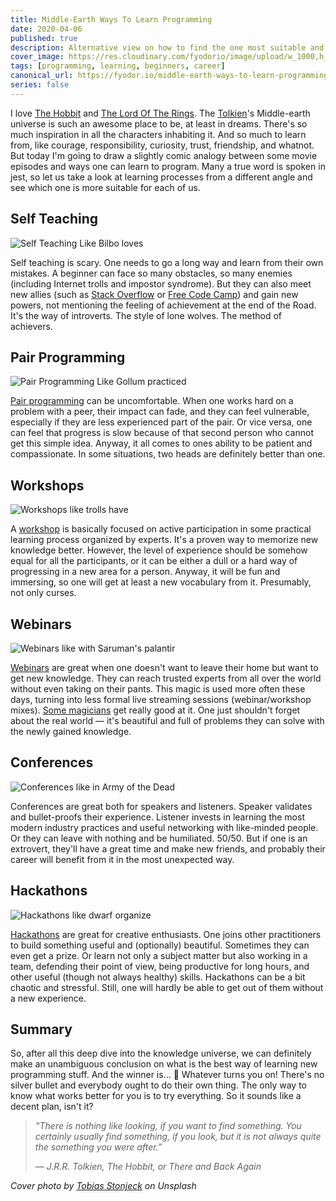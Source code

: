```yaml
---
title: Middle-Earth Ways To Learn Programming 
date: 2020-04-06
published: true
description: Alternative view on how to find the one most suitable and surefire for you personally 
cover_image: https://res.cloudinary.com/fyodorio/image/upload/w_1000,h_420,c_fill,g_auto/v1585988013/middle-earth-learning/cover_mtum0p.jpg
tags: [programming, learning, beginners, career]
canonical_url: https://fyodor.io/middle-earth-ways-to-learn-programming/
series: false
---
```


I love [The Hobbit](https://en.wikipedia.org/wiki/The_Hobbit_(film_series)) and [The Lord Of The Rings](https://en.wikipedia.org/wiki/The_Lord_of_the_Rings_(film_series)). The [Tolkien](https://en.wikipedia.org/wiki/J._R._R._Tolkien)'s Middle-earth universe is such an awesome place to be, at least in dreams. There's so much inspiration in all the characters inhabiting it. And so much to learn from, like courage, responsibility, curiosity, trust, friendship, and whatnot. But today I'm going to draw a slightly comic analogy between some movie episodes and ways one can learn to program. Many a true word is spoken in jest, so let us take a look at learning processes from a different angle and see which one is more suitable for each of us.  

## Self Teaching
![Self Teaching Like Bilbo loves](https://res.cloudinary.com/fyodorio/image/upload/w_860,h_450,c_fill,g_auto/v1585988009/middle-earth-learning/solo_learning_lukzkq.jpg)

Self teaching is scary. One needs to go a long way and learn from their own mistakes. A beginner can face so many obstacles, so many enemies (including Internet trolls and impostor syndrome). But they can also meet new allies (such as [Stack Overflow](https://stackoverflow.com/) or [Free Code Camp](https://www.freecodecamp.org/)) and gain new powers, not mentioning the feeling of achievement at the end of the Road. It's the way of introverts. The style of lone wolves. The method of achievers. 

## Pair Programming
![Pair Programming Like Gollum practiced](https://res.cloudinary.com/fyodorio/image/upload/w_860,h_450,c_fill,g_auto/v1585988009/middle-earth-learning/pair_programming_y5h1yd.jpg)

[Pair programming](https://en.wikipedia.org/wiki/Pair_programming) can be uncomfortable. When one works hard on a problem with a peer, their impact can fade, and they can feel vulnerable, especially if they are less experienced part of the pair. Or vice versa, one can feel that progress is slow because of that second person who cannot get this simple idea. Anyway, it all comes to ones ability to be patient and compassionate. In some situations, two heads are definitely better than one.

## Workshops
![Workshops like trolls have](https://res.cloudinary.com/fyodorio/image/upload/w_860,h_450,c_fill,g_auto/v1585988010/middle-earth-learning/workshop_dbhgtw.jpg)

A [workshop](https://en.wikipedia.org/wiki/Training_workshop) is basically focused on active participation in some practical learning process organized by experts. It's a proven way to memorize new knowledge better. However, the level of experience should be somehow equal for all the participants, or it can be either a dull or a hard way of progressing in a new area for a person. Anyway, it will be fun and immersing, so one will get at least a new vocabulary from it. Presumably, not only curses.   

## Webinars
![Webinars like with Saruman's palantir](https://res.cloudinary.com/fyodorio/image/upload/w_860,h_450,c_fill,g_auto/v1585988010/middle-earth-learning/webinar_ohtr0j.jpg)

[Webinars](https://en.wikipedia.org/wiki/Web_conferencing) are great when one doesn't want to leave their home but want to get new knowledge. They can reach trusted experts from all over the world without even taking on their pants. This magic is used more often these days, turning into less formal live streaming sessions (webinar/workshop mixes). [Some magicians](https://www.learnwithjason.dev/) get really good at it. One just shouldn't forget about the real world ― it's beautiful and full of problems they can solve with the newly gained knowledge.

## Conferences
![Conferences like in Army of the Dead](https://res.cloudinary.com/fyodorio/image/upload/w_860,h_450,c_fill,g_auto/v1585988010/middle-earth-learning/conference_fkhier.jpg)

Conferences are great both for speakers and listeners. Speaker validates and bullet-proofs their experience. Listener invests in learning the most modern industry practices and useful networking with like-minded people. Or they can leave with nothing and be humiliated. 50/50. But if one is an extrovert, they'll have a great time and make new friends, and probably their career will benefit from it in the most unexpected way. 

## Hackathons
![Hackathons like dwarf organize](https://res.cloudinary.com/fyodorio/image/upload/w_860,h_450,c_fill,g_auto/v1585988009/middle-earth-learning/hackaton_ufoqf6.jpg)

[Hackathons](https://en.wikipedia.org/wiki/Hackathon) are great for creative enthusiasts. One joins other practitioners to build something useful and (optionally) beautiful. Sometimes they can even get a prize. Or learn not only a subject matter but also working in a team, defending their point of view, being productive for long hours, and other useful (though not always healthy) skills. Hackathons can be a bit chaotic and stressful. Still, one will hardly be able to get out of them without a new experience. 

## Summary
So, after all this deep dive into the knowledge universe, we can definitely make an unambiguous conclusion on what is the best way of learning new programming stuff. And the winner is... 🥁 Whatever turns you on! There's no silver bullet and everybody ought to do their own thing. The only way to know what works better for you is to try everything. So it sounds like a decent plan, isn't it? 

> _“There is nothing like looking, if you want to find something. You certainly usually find something, if you look, but it is not always quite the something you were after.”_
>
>  _― J.R.R. Tolkien, The Hobbit, or There and Back Again_

_Cover photo by [Tobias Stonjeck](https://unsplash.com/@tobistj) on Unsplash_
